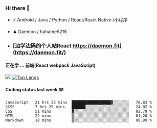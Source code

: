 ### Hi there 👋


- ⚡  Android / Java / Python / React/React Native /小程序
- ♟  Daemon / hahame5218  

- ### [边学边码的个人站React https://daemon.fit](https://daemon.fit/)


#### 正在学 ... 前端(React webpack JavaScript)   


![](https://github-readme-stats.vercel.app/api?username=Daemon1993)  [![Top Langs](https://github-readme-stats.vercel.app/api/top-langs/?username=Daemon1993)](https://github.com/anuraghazra/github-readme-stats) 



#### Coding status last week ⌨️

<!--START_SECTION:waka-->
```text
JavaScript   21 hrs 53 mins  █████████████████▓░░░░░░░   70.83 % 
SCSS         7 hrs 25 mins   ██████░░░░░░░░░░░░░░░░░░░   24.02 % 
CSS          51 mins         ▓░░░░░░░░░░░░░░░░░░░░░░░░   02.79 % 
HTML         22 mins         ▒░░░░░░░░░░░░░░░░░░░░░░░░   01.20 % 
Markdown     18 mins         ▒░░░░░░░░░░░░░░░░░░░░░░░░   00.99 % 
```
<!--END_SECTION:waka-->
